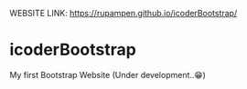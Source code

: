 WEBSITE LINK: 
https://rupampen.github.io/icoderBootstrap/

# icoderBootstrap
My first Bootstrap Website (Under development..😁)
